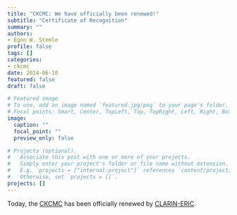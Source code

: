 ```yaml
---
title: "CKCMC: We have officially been renewed!" 
subtitle: "Certificate of Recognition"
summary: ""
authors:
- Egon W. Stemle
profile: false
tags: []
categories:
- ckcmc
date: 2024-06-10
featured: false
draft: false

# Featured image
# To use, add an image named `featured.jpg/png` to your page's folder.
# Focal points: Smart, Center, TopLeft, Top, TopRight, Left, Right, BottomLeft, Bottom, BottomRight.
image:
  caption: ""
  focal_point: ""
  preview_only: false

# Projects (optional).
#   Associate this post with one or more of your projects.
#   Simply enter your project's folder or file name without extension.
#   E.g. `projects = ["internal-project"]` references `content/project/deep-learning/index.md`.
#   Otherwise, set `projects = []`.
projects: []
---
```

Today, the [CKCMC](https://cmc-corpora.org/ckcmc) has been officially renewed by [CLARIN-ERIC](https://www.clarin.eu/centres/ckcmc).
